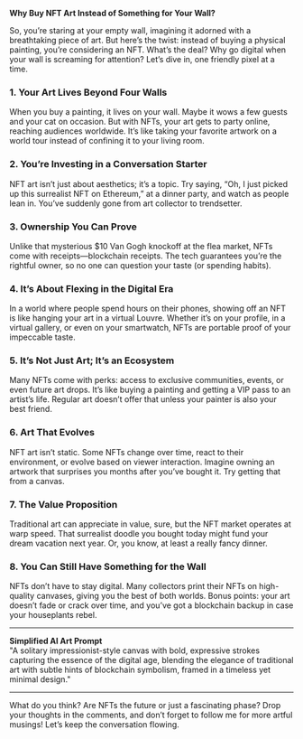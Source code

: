 **Why Buy NFT Art Instead of Something for Your Wall?**

So, you’re staring at your empty wall, imagining it adorned with a breathtaking piece of art. But here’s the twist: instead of buying a physical painting, you’re considering an NFT. What’s the deal? Why go digital when your wall is screaming for attention? Let’s dive in, one friendly pixel at a time.

### 1. **Your Art Lives Beyond Four Walls**
When you buy a painting, it lives on your wall. Maybe it wows a few guests and your cat on occasion. But with NFTs, your art gets to party online, reaching audiences worldwide. It’s like taking your favorite artwork on a world tour instead of confining it to your living room.

### 2. **You’re Investing in a Conversation Starter**
NFT art isn’t just about aesthetics; it’s a topic. Try saying, “Oh, I just picked up this surrealist NFT on Ethereum,” at a dinner party, and watch as people lean in. You’ve suddenly gone from art collector to trendsetter.

### 3. **Ownership You Can Prove**
Unlike that mysterious $10 Van Gogh knockoff at the flea market, NFTs come with receipts—blockchain receipts. The tech guarantees you’re the rightful owner, so no one can question your taste (or spending habits).

### 4. **It’s About Flexing in the Digital Era**
In a world where people spend hours on their phones, showing off an NFT is like hanging your art in a virtual Louvre. Whether it’s on your profile, in a virtual gallery, or even on your smartwatch, NFTs are portable proof of your impeccable taste.

### 5. **It’s Not Just Art; It’s an Ecosystem**
Many NFTs come with perks: access to exclusive communities, events, or even future art drops. It’s like buying a painting and getting a VIP pass to an artist’s life. Regular art doesn’t offer that unless your painter is also your best friend.

### 6. **Art That Evolves**
NFT art isn’t static. Some NFTs change over time, react to their environment, or evolve based on viewer interaction. Imagine owning an artwork that surprises you months after you’ve bought it. Try getting that from a canvas.

### 7. **The Value Proposition**
Traditional art can appreciate in value, sure, but the NFT market operates at warp speed. That surrealist doodle you bought today might fund your dream vacation next year. Or, you know, at least a really fancy dinner.

### 8. **You Can Still Have Something for the Wall**
NFTs don’t have to stay digital. Many collectors print their NFTs on high-quality canvases, giving you the best of both worlds. Bonus points: your art doesn’t fade or crack over time, and you’ve got a blockchain backup in case your houseplants rebel.

---

**Simplified AI Art Prompt**  
"A solitary impressionist-style canvas with bold, expressive strokes capturing the essence of the digital age, blending the elegance of traditional art with subtle hints of blockchain symbolism, framed in a timeless yet minimal design."

---

What do you think? Are NFTs the future or just a fascinating phase? Drop your thoughts in the comments, and don’t forget to follow me for more artful musings! Let’s keep the conversation flowing.